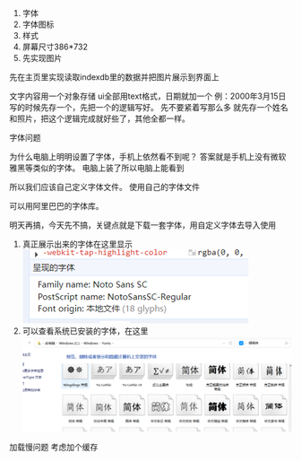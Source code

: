 1. 字体
2. 字体图标
3. 样式
4. 屏幕尺寸386*732
5. 先实现图片

先在主页里实现读取indexdb里的数据并把图片展示到界面上

文字内容用一个对象存储 ui全部用text格式，日期就加一个 例：2000年3月15日
写的时候先存一个，先把一个的逻辑写好。
先不要紧着写那么多
就先存一个姓名和照片，把这个逻辑完成就好些了，其他全都一样。

字体问题

为什么电脑上明明设置了字体，手机上依然看不到呢？
答案就是手机上没有微软雅黑等类似的字体。
电脑上装了所以电脑上能看到

所以我们应该自己定义字体文件。
使用自己的字体文件

可以用阿里巴巴的字体库。

明天再搞，今天先不搞，关键点就是下载一套字体，用自定义字体去导入使用

1. 真正展示出来的字体在这里显示
![alt text](image.png)
2. 可以查看系统已安装的字体，在这里
![alt text](image-1.png)


加载慢问题
考虑加个缓存